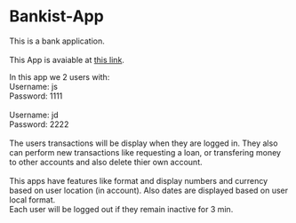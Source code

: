 # Bankist-App

This is a bank application.
<br />
<br />
This App is avaiable at [this link](https://haniesolaty.github.io/Pig-Game/).

In this app we 2 users with:
<br />
Username: js <br /> Password: 1111
<br />
<br />
Username: jd <br /> Password: 2222
<br />
<br />
The users transactions will be display when they are logged in. They also can perform new transactions like requesting a loan, or transfering money to other accounts and also delete thier own account.
<br />
<br />
This apps have features like format and display numbers and currency based on user location (in account). Also dates are displayed based on user local format.
<br />
Each user will be logged out if they remain inactive for 3 min.

